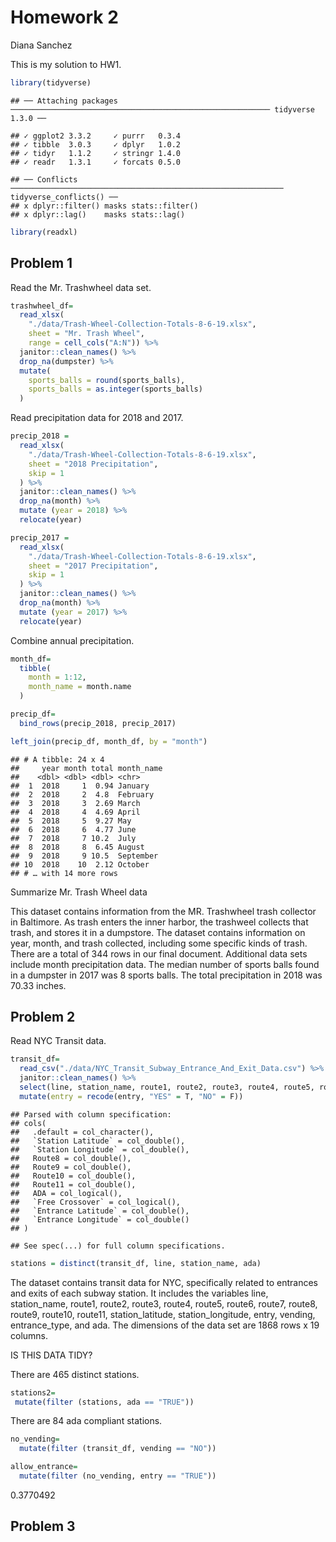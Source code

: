 Homework 2
================
Diana Sanchez

This is my solution to HW1.

``` r
library(tidyverse)
```

    ## ── Attaching packages ────────────────────────────────────────────────────────── tidyverse 1.3.0 ──

    ## ✓ ggplot2 3.3.2     ✓ purrr   0.3.4
    ## ✓ tibble  3.0.3     ✓ dplyr   1.0.2
    ## ✓ tidyr   1.1.2     ✓ stringr 1.4.0
    ## ✓ readr   1.3.1     ✓ forcats 0.5.0

    ## ── Conflicts ───────────────────────────────────────────────────────────── tidyverse_conflicts() ──
    ## x dplyr::filter() masks stats::filter()
    ## x dplyr::lag()    masks stats::lag()

``` r
library(readxl)
```

## Problem 1

Read the Mr. Trashwheel data set.

``` r
trashwheel_df=
  read_xlsx(
    "./data/Trash-Wheel-Collection-Totals-8-6-19.xlsx", 
    sheet = "Mr. Trash Wheel", 
    range = cell_cols("A:N")) %>%
  janitor::clean_names() %>%
  drop_na(dumpster) %>%
  mutate(
    sports_balls = round(sports_balls),
    sports_balls = as.integer(sports_balls)
  )
```

Read precipitation data for 2018 and 2017.

``` r
precip_2018 = 
  read_xlsx(
    "./data/Trash-Wheel-Collection-Totals-8-6-19.xlsx",
    sheet = "2018 Precipitation",
    skip = 1
  ) %>%
  janitor::clean_names() %>%
  drop_na(month) %>%
  mutate (year = 2018) %>%
  relocate(year)

precip_2017 = 
  read_xlsx(
    "./data/Trash-Wheel-Collection-Totals-8-6-19.xlsx",
    sheet = "2017 Precipitation",
    skip = 1
  ) %>%
  janitor::clean_names() %>%
  drop_na(month) %>%
  mutate (year = 2017) %>%
  relocate(year)
```

Combine annual precipitation.

``` r
month_df=
  tibble(
    month = 1:12,
    month_name = month.name
  )

precip_df=
  bind_rows(precip_2018, precip_2017)

left_join(precip_df, month_df, by = "month")
```

    ## # A tibble: 24 x 4
    ##     year month total month_name
    ##    <dbl> <dbl> <dbl> <chr>     
    ##  1  2018     1  0.94 January   
    ##  2  2018     2  4.8  February  
    ##  3  2018     3  2.69 March     
    ##  4  2018     4  4.69 April     
    ##  5  2018     5  9.27 May       
    ##  6  2018     6  4.77 June      
    ##  7  2018     7 10.2  July      
    ##  8  2018     8  6.45 August    
    ##  9  2018     9 10.5  September 
    ## 10  2018    10  2.12 October   
    ## # … with 14 more rows

Summarize Mr. Trash Wheel data

This dataset contains information from the MR. Trashwheel trash
collector in Baltimore. As trash enters the inner harbor, the trashweel
collects that trash, and stores it in a dumpstore. The dataset contains
information on year, month, and trash collected, including some specific
kinds of trash. There are a total of 344 rows in our final document.
Additional data sets include month precipitation data. The median number
of sports balls found in a dumpster in 2017 was 8 sports balls. The
total precipitation in 2018 was 70.33 inches.

## Problem 2

Read NYC Transit data.

``` r
transit_df=
  read_csv("./data/NYC_Transit_Subway_Entrance_And_Exit_Data.csv") %>%
  janitor::clean_names() %>%
  select(line, station_name, route1, route2, route3, route4, route5, route6, route7, route8, route9, route10, route11, station_latitude, station_longitude, entry, vending, entrance_type, ada) %>%
  mutate(entry = recode(entry, "YES" = T, "NO" = F))
```

    ## Parsed with column specification:
    ## cols(
    ##   .default = col_character(),
    ##   `Station Latitude` = col_double(),
    ##   `Station Longitude` = col_double(),
    ##   Route8 = col_double(),
    ##   Route9 = col_double(),
    ##   Route10 = col_double(),
    ##   Route11 = col_double(),
    ##   ADA = col_logical(),
    ##   `Free Crossover` = col_logical(),
    ##   `Entrance Latitude` = col_double(),
    ##   `Entrance Longitude` = col_double()
    ## )

    ## See spec(...) for full column specifications.

``` r
stations = distinct(transit_df, line, station_name, ada)
```

The dataset contains transit data for NYC, specifically related to
entrances and exits of each subway station. It includes the variables
line, station\_name, route1, route2, route3, route4, route5, route6,
route7, route8, route9, route10, route11, station\_latitude,
station\_longitude, entry, vending, entrance\_type, and ada. The
dimensions of the data set are 1868 rows x 19 columns.

IS THIS DATA TIDY?

There are 465 distinct stations.

``` r
stations2=
 mutate(filter (stations, ada == "TRUE"))
```

There are 84 ada compliant stations.

``` r
no_vending=
  mutate(filter (transit_df, vending == "NO"))
```

``` r
allow_entrance= 
  mutate(filter (no_vending, entry == "TRUE"))
```

0.3770492

## Problem 3
